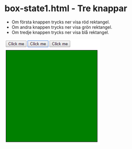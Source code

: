 # box-state1.html - Tre knappar

- Om första knappen trycks ner visa röd rektangel.
- Om andra knappen trycks ner visa grön rektangel.
- Om tredje knappen trycks ner visa blå rektangel.

![Bild 1](img/box1.png)